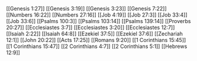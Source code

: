 [[Genesis 1:27]]
[[Genesis 3:19]]
[[Genesis 3:23]]
[[Genesis 7:22]]
[[Numbers 16:22]]
[[Numbers 27:16]]
[[Job 4:19]]
[[Job 27:3]]
[[Job 33:4]]
[[Job 33:6]]
[[Psalms 100:3]]
[[Psalms 103:14]]
[[Psalms 139:14]]
[[Proverbs 20:27]]
[[Ecclesiastes 3:7]]
[[Ecclesiastes 3:20]]
[[Ecclesiastes 12:7]]
[[Isaiah 2:22]]
[[Isaiah 64:8]]
[[Ezekiel 37:5]]
[[Ezekiel 37:6]]
[[Zechariah 12:1]]
[[John 20:22]]
[[Acts 17:25]]
[[Romans 9:20]]
[[1 Corinthians 15:45]]
[[1 Corinthians 15:47]]
[[2 Corinthians 4:7]]
[[2 Corinthians 5:1]]
[[Hebrews 12:9]]
